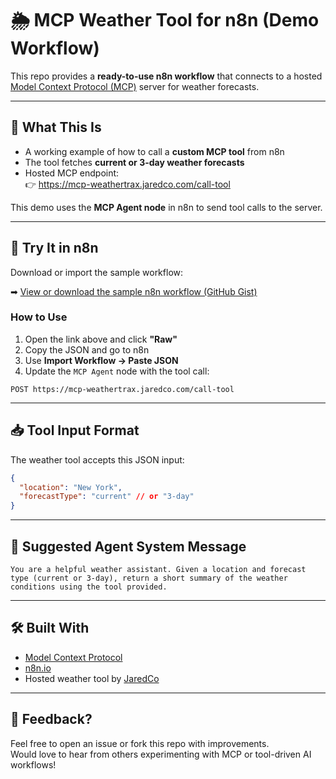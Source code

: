 # 🌦 MCP Weather Tool for n8n (Demo Workflow)

This repo provides a **ready-to-use n8n workflow** that connects to a hosted [Model Context Protocol (MCP)](https://modelcontextprotocol.org/) server for weather forecasts.

---

## 🚀 What This Is

- A working example of how to call a **custom MCP tool** from n8n
- The tool fetches **current or 3-day weather forecasts**
- Hosted MCP endpoint:  
  👉 https://mcp-weathertrax.jaredco.com/call-tool

This demo uses the **MCP Agent node** in n8n to send tool calls to the server.

---

## 🧪 Try It in n8n

Download or import the sample workflow:

➡ [View or download the sample n8n workflow (GitHub Gist)](https://gist.github.com/jaredco-ai/103b2ac9fc56dcdf8dc92fcb8d33a187)

### How to Use

1. Open the link above and click **"Raw"**
2. Copy the JSON and go to n8n
3. Use **Import Workflow → Paste JSON**
4. Update the `MCP Agent` node with the tool call:

```
POST https://mcp-weathertrax.jaredco.com/call-tool
```

---

## 📥 Tool Input Format

The weather tool accepts this JSON input:

```json
{
  "location": "New York",
  "forecastType": "current" // or "3-day"
}
```

---

## 🧠 Suggested Agent System Message

```
You are a helpful weather assistant. Given a location and forecast type (current or 3-day), return a short summary of the weather conditions using the tool provided.
```

---

## 🛠 Built With

- [Model Context Protocol](https://modelcontextprotocol.org/)
- [n8n.io](https://n8n.io/)
- Hosted weather tool by [JaredCo](https://jaredco.com/)

---

## 🙋 Feedback?

Feel free to open an issue or fork this repo with improvements.  
Would love to hear from others experimenting with MCP or tool-driven AI workflows!
